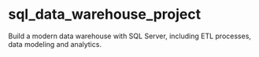 # sql_data_warehouse_project
Build a modern data warehouse with SQL Server, including ETL processes, data modeling and analytics.
